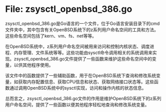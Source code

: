 # File: zsysctl_openbsd_386.go

zsysctl_openbsd_386.go是Go语言的一个文件，位于Go语言安装目录下的cmd文件夹中，其中包含有关OpenBSD系统下的z系列用户命名空间的工具和方法。这些命名空间包括了kern、vm、fs、net等等。

在OpenBSD系统中，z系列用户命名空间被用来访问和控制内核状态、调度进程、内存管理、文件系统等等。这些功能由sysctl命令调用相关的系统调用来实现。zsysctl_openbsd_386.go文件提供了一些函数来维护这些命名空间中的变量，以供其他程序使用。

该文件中的函数提供了一些辅助函数，用于在OpenBSD系统下查询和修改系统变量，如获取内存配置信息、获取CPU信息和状态、获取网络接口状态等。这些函数通过调用OpenBSD系统中的sysctl实现，访问和操作内核的状态信息。

总而言之，zsysctl_openbsd_386.go文件的作用是维护OpenBSD系统下的z系列用户命名空间，提供了一些函数以便其他程序轻松地查询和修改系统变量。

